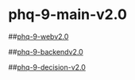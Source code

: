 # phq-9-main-v2.0

##[phq-9-webv2.0](https://github.com/PHUICMT/phq-9-webv2.0)

##[phq-9-backendv2.0](https://github.com/PHUICMT/phq-9-backendv2.0)

##[phq-9-decision-v2.0](https://github.com/PHUICMT/phq-9-decision-v2.0)

